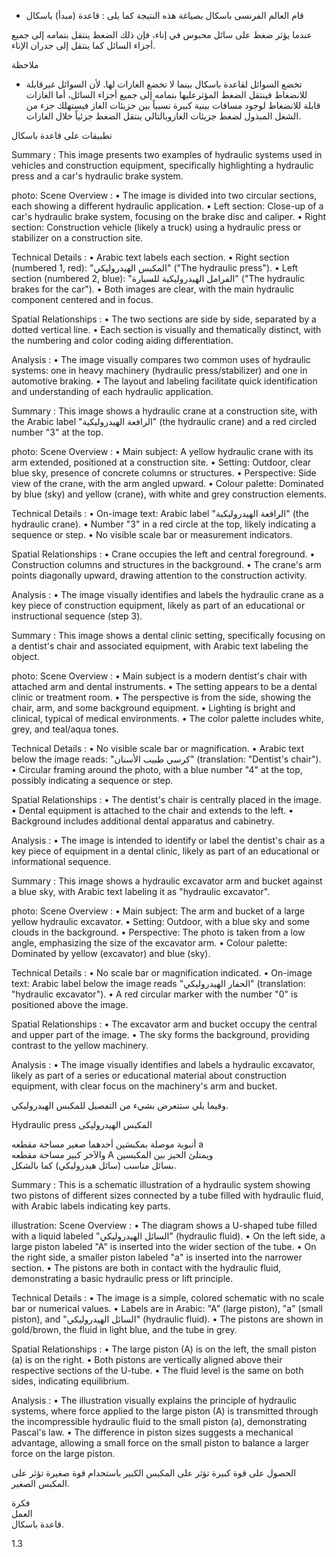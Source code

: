 * قام العالم الفرنسى باسكال بصياغة هذه النتيجة كما يلى :
قاعدة (مبدأ) باسكال <!-- text, from page 0 (l=0.468,t=0.075,r=0.939,b=0.132), with ID e32eee65-7bbe-44a9-b786-d8469be60fff -->

عندما يؤثر ضغط على سائل محبوس في إناء، فإن ذلك الضغط ينتقل بتمامه إلى جميع أجزاء السائل كما ينتقل إلى جدران الإناء. <!-- text, from page 0 (l=0.083,t=0.134,r=0.928,b=0.190), with ID ab37f80a-8f44-4429-8fc4-a8310217adc0 -->

ملاحظة

* تخضع السوائل لقاعدة باسكال بينما لا تخضع الغازات لها.
لأن السوائل غيرقابلة للانضغاط فينتقل الضغط المؤثرعليها بتمامه إلى جميع أجزاء السائل، أما الغازات قابلة للانضغاط لوجود مسافات بينية كبيرة نسبياً بين جزيئات الغاز فيستهلك جزء من الشغل المبذول لضغط جزيئات الغازوبالتالي ينتقل الضغط جزئياً خلال الغازات. <!-- text, from page 0 (l=0.080,t=0.205,r=0.932,b=0.346), with ID c34b142e-e840-4e63-9d2c-005b66ba6c25 -->

تطبيقات على قاعدة باسكال <!-- text, from page 0 (l=0.645,t=0.364,r=0.936,b=0.399), with ID 4d029a19-5648-426e-b047-78f5e629a140 -->

Summary : This image presents two examples of hydraulic systems used in vehicles and construction equipment, specifically highlighting a hydraulic press and a car's hydraulic brake system.

photo:
Scene Overview :
  • The image is divided into two circular sections, each showing a different hydraulic application.
  • Left section: Close-up of a car's hydraulic brake system, focusing on the brake disc and caliper.
  • Right section: Construction vehicle (likely a truck) using a hydraulic press or stabilizer on a construction site.

Technical Details :
  • Arabic text labels each section.
  • Right section (numbered 1, red): "المكبس الهيدروليكي" ("The hydraulic press").
  • Left section (numbered 2, blue): "الفرامل الهيدروليكية للسيارة" ("The hydraulic brakes for the car").
  • Both images are clear, with the main hydraulic component centered and in focus.

Spatial Relationships :
  • The two sections are side by side, separated by a dotted vertical line.
  • Each section is visually and thematically distinct, with the numbering and color coding aiding differentiation.

Analysis :
  • The image visually compares two common uses of hydraulic systems: one in heavy machinery (hydraulic press/stabilizer) and one in automotive braking.
  • The layout and labeling facilitate quick identification and understanding of each hydraulic application. <!-- figure, from page 0 (l=0.588,t=0.407,r=0.930,b=0.587), with ID 93feeaf7-e6d7-41d0-ac68-9b10cdaa724f -->

Summary : This image shows a hydraulic crane at a construction site, with the Arabic label "الرافعة الهيدروليكية" (the hydraulic crane) and a red circled number "3" at the top.

photo:
Scene Overview :
  • Main subject: A yellow hydraulic crane with its arm extended, positioned at a construction site.
  • Setting: Outdoor, clear blue sky, presence of concrete columns or structures.
  • Perspective: Side view of the crane, with the arm angled upward.
  • Colour palette: Dominated by blue (sky) and yellow (crane), with white and grey construction elements.

Technical Details :
  • On-image text: Arabic label "الرافعة الهيدروليكية" (the hydraulic crane).
  • Number "3" in a red circle at the top, likely indicating a sequence or step.
  • No visible scale bar or measurement indicators.

Spatial Relationships :
  • Crane occupies the left and central foreground.
  • Construction columns and structures in the background.
  • The crane's arm points diagonally upward, drawing attention to the construction activity.

Analysis :
  • The image visually identifies and labels the hydraulic crane as a key piece of construction equipment, likely as part of an educational or instructional sequence (step 3). <!-- figure, from page 0 (l=0.424,t=0.412,r=0.588,b=0.583), with ID f040b35c-1375-42cf-bd2e-36b4272c750e -->

Summary : This image shows a dental clinic setting, specifically focusing on a dentist's chair and associated equipment, with Arabic text labeling the object.

photo:
Scene Overview :
  • Main subject is a modern dentist's chair with attached arm and dental instruments.
  • The setting appears to be a dental clinic or treatment room.
  • The perspective is from the side, showing the chair, arm, and some background equipment.
  • Lighting is bright and clinical, typical of medical environments.
  • The color palette includes white, grey, and teal/aqua tones.

Technical Details :
  • No visible scale bar or magnification.
  • Arabic text below the image reads: "كرسي طبيب الأسنان" (translation: "Dentist's chair").
  • Circular framing around the photo, with a blue number "4" at the top, possibly indicating a sequence or step.

Spatial Relationships :
  • The dentist's chair is centrally placed in the image.
  • Dental equipment is attached to the chair and extends to the left.
  • Background includes additional dental apparatus and cabinetry.

Analysis :
  • The image is intended to identify or label the dentist's chair as a key piece of equipment in a dental clinic, likely as part of an educational or informational sequence. <!-- figure, from page 0 (l=0.261,t=0.408,r=0.427,b=0.587), with ID 34c3460b-511c-4511-8a9b-84d927030e73 -->

Summary : This image shows a hydraulic excavator arm and bucket against a blue sky, with Arabic text labeling it as "hydraulic excavator".

photo:
Scene Overview :
  • Main subject: The arm and bucket of a large yellow hydraulic excavator.
  • Setting: Outdoor, with a blue sky and some clouds in the background.
  • Perspective: The photo is taken from a low angle, emphasizing the size of the excavator arm.
  • Colour palette: Dominated by yellow (excavator) and blue (sky).

Technical Details :
  • No scale bar or magnification indicated.
  • On-image text: Arabic label below the image reads "الحفار الهيدروليكي" (translation: "hydraulic excavator").
  • A red circular marker with the number "0" is positioned above the image.

Spatial Relationships :
  • The excavator arm and bucket occupy the central and upper part of the image.
  • The sky forms the background, providing contrast to the yellow machinery.

Analysis :
  • The image visually identifies and labels a hydraulic excavator, likely as part of a series or educational material about construction equipment, with clear focus on the machinery's arm and bucket. <!-- figure, from page 0 (l=0.086,t=0.411,r=0.264,b=0.584), with ID c40a6aed-2315-4df3-a71e-59eebbeabe91 -->

وفيما يلي ستتعرض بشيء من التفصيل للمكبس الهيدروليكي. <!-- text, from page 0 (l=0.452,t=0.604,r=0.937,b=0.634), with ID d04202af-71cf-41b5-8766-b7dbf3cd8ab6 -->

Hydraulic press المكبس الهيدروليكى <!-- text, from page 0 (l=0.544,t=0.640,r=0.937,b=0.672), with ID a9b77657-d885-4d80-8837-f6f34fc04ffd -->

أنبوبة موصلة بمكبسَين أحدهما صغير مساحة مقطعه a  
والآخر كبير مساحة مقطعه A ويمتلئ الحيز بين المكبسين  
بسائل مناسب (سائل هيدروليكي) كما بالشكل. <!-- text, from page 0 (l=0.334,t=0.677,r=0.929,b=0.800), with ID c6e0ae9c-9e8e-4937-a0ff-500f2262e6e0 -->

Summary : This is a schematic illustration of a hydraulic system showing two pistons of different sizes connected by a tube filled with hydraulic fluid, with Arabic labels indicating key parts.

illustration:
Scene Overview :
  • The diagram shows a U-shaped tube filled with a liquid labeled "السائل الهيدروليكي" (hydraulic fluid).
  • On the left side, a large piston labeled "A" is inserted into the wider section of the tube.
  • On the right side, a smaller piston labeled "a" is inserted into the narrower section.
  • The pistons are both in contact with the hydraulic fluid, demonstrating a basic hydraulic press or lift principle.

Technical Details :
  • The image is a simple, colored schematic with no scale bar or numerical values.
  • Labels are in Arabic: "A" (large piston), "a" (small piston), and "السائل الهيدروليكي" (hydraulic fluid).
  • The pistons are shown in gold/brown, the fluid in light blue, and the tube in grey.

Spatial Relationships :
  • The large piston (A) is on the left, the small piston (a) is on the right.
  • Both pistons are vertically aligned above their respective sections of the U-tube.
  • The fluid level is the same on both sides, indicating equilibrium.

Analysis :
  • The illustration visually explains the principle of hydraulic systems, where force applied to the large piston (A) is transmitted through the incompressible hydraulic fluid to the small piston (a), demonstrating Pascal's law.
  • The difference in piston sizes suggests a mechanical advantage, allowing a small force on the small piston to balance a larger force on the large piston. <!-- figure, from page 0 (l=0.079,t=0.662,r=0.350,b=0.780), with ID 1bb419d8-fb30-4b2f-bf21-24f5fba00aff -->

الحصول على قوة كبيرة تؤثر على المكبس الكبير باستحدام قوة صغيرة تؤثر على المكبس الصغير. <!-- text, from page 0 (l=0.131,t=0.801,r=0.931,b=0.840), with ID 9c5d9311-ccaf-4f5b-abc0-98a691afd1ff -->

فكرة  
العمل  
قاعدة باسكال. <!-- text, from page 0 (l=0.729,t=0.861,r=0.930,b=0.907), with ID 7dfac3b2-a2c1-44f6-989b-2ac3895ce53d -->

$1.3$ <!-- marginalia, from page 0 (l=0.089,t=0.941,r=0.130,b=0.961), with ID 43d98d01-8247-476b-b519-d7462870aa7c -->